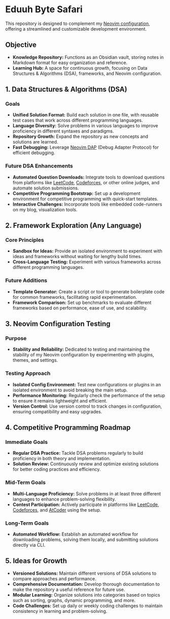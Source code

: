 # Eduuh Byte Safari

This repository is designed to complement my [Neovim configuration](https://github.com/eduuh/nvim), offering a streamlined and customizable development environment.

## Objective

- **Knowledge Repository:** Functions as an Obsidian vault, storing notes in Markdown format for easy organization and reference.
- **Learning Hub:** A space for continuous growth, focusing on Data Structures & Algorithms (DSA), frameworks, and Neovim configuration.

## 1. Data Structures & Algorithms (DSA)

### Goals

- **Unified Solution Format:** Build each solution in one file, with reusable test cases that work across different programming languages.
- **Language Diversity:** Solve problems in various languages to improve proficiency in different syntaxes and paradigms.
- **Repository Growth:** Expand the repository as new concepts and solutions are learned.
- **Fast Debugging:** Leverage [Neovim DAP](https://github.com/mfussenegger/nvim-dap) (Debug Adapter Protocol) for efficient debugging.

### Future DSA Enhancements

- **Automated Question Downloads:** Integrate tools to download questions from platforms like [LeetCode](https://leetcode.com), [Codeforces](https://codeforces.com), or other online judges, and automate solution submissions.
- **Competitive Programming Bootstrap:** Set up a development environment for competitive programming with quick-start templates.
- **Interactive Challenges:** Incorporate tools like embedded code-runners on my
  blog, visualization tools.

## 2. Framework Exploration (Any Language)

### Core Principles

- **Sandbox for Ideas:** Provide an isolated environment to experiment with ideas and frameworks without waiting for lengthy build times.
- **Cross-Language Testing:** Experiment with various frameworks across different programming languages.

### Future Additions

- **Template Generator:** Create a script or tool to generate boilerplate code for common frameworks, facilitating rapid experimentation.
- **Framework Comparison:** Set up benchmarks to evaluate different frameworks based on performance, ease of use, and scalability.

## 3. Neovim Configuration Testing

### Purpose

- **Stability and Reliability:** Dedicated to testing and maintaining the stability of my Neovim configuration by experimenting with plugins, themes, and settings.

### Testing Approach

- **Isolated Config Environment:** Test new configurations or plugins in an isolated environment to avoid breaking the main setup.
- **Performance Monitoring:** Regularly check the performance of the setup to ensure it remains lightweight and efficient.
- **Version Control:** Use version control to track changes in configuration, ensuring compatibility and easy upgrades.

## 4. Competitive Programming Roadmap

### Immediate Goals

- **Regular DSA Practice:** Tackle DSA problems regularly to build proficiency in both theory and implementation.
- **Solution Review:** Continuously review and optimize existing solutions for better coding practices and efficiency.

### Mid-Term Goals

- **Multi-Language Proficiency:** Solve problems in at least three different languages to enhance problem-solving flexibility.
- **Contest Participation:** Actively participate in platforms like [LeetCode](https://leetcode.com), [Codeforces](https://codeforces.com), and [AtCoder](https://atcoder.jp/) using the setup.

### Long-Term Goals

- **Automated Workflow:** Establish an automated workflow for downloading problems, solving them locally, and submitting solutions directly via CLI.

## 5. Ideas for Growth

- **Versioned Solutions:** Maintain different versions of DSA solutions to compare approaches and performance.
- **Comprehensive Documentation:** Develop thorough documentation to make the repository a useful reference for future use.
- **Modular Learning:** Organize solutions into categories based on topics such as sorting, graphs, dynamic programming, and more.
- **Code Challenges:** Set up daily or weekly coding challenges to maintain consistency in learning and problem-solving.
